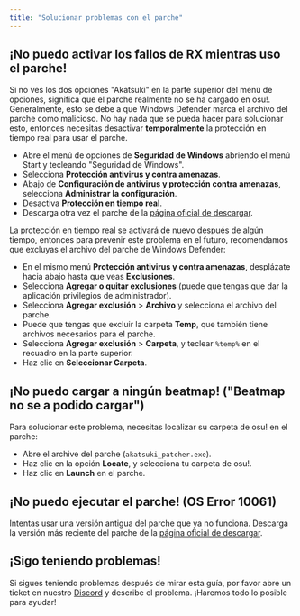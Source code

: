 ```yaml
---
title: "Solucionar problemas con el parche"
---
```


## ¡No puedo activar los fallos de RX mientras uso el parche!
Si no ves los dos opciones "Akatsuki" en la parte superior del menú de opciones, significa que el parche realmente no se ha cargado en osu!. Generalmente, esto se debe a que Windows Defender marca el archivo del parche como malicioso. No hay nada que se pueda hacer para solucionar esto, entonces necesitas desactivar **temporalmente** la protección en tiempo real para usar el parche.
- Abre el menú de opciones de **Seguridad de Windows** abriendo el menú Start y tecleando "Seguridad de Windows".
- Selecciona **Protección antivirus y contra amenazas**.
- Abajo de **Configuración de antivirus y protección contra amenazas**, selecciona **Administrar la configuración**.
- Desactiva **Protección en tiempo real**.
- Descarga otra vez el parche de la [página oficial de descargar](https://akatsuki.gg/patcher).

La protección en tiempo real se activará de nuevo después de algún tiempo, entonces para prevenir este problema en el futuro, recomendamos que excluyas el archivo del parche de Windows Defender:
- En el mismo menú **Protección antivirus y contra amenazas**, desplázate hacia abajo hasta que veas **Exclusiones**.
- Selecciona **Agregar o quitar exclusiones** (puede que tengas que dar la aplicación privilegios de administrador).
- Selecciona **Agregar exclusión** > **Archivo** y selecciona el archivo del parche.
- Puede que tengas que excluir la carpeta **Temp**, que también tiene archivos necesarios para el parche.
- Selecciona **Agregar exclusión** > **Carpeta**, y teclear `%temp%` en el recuadro en la parte superior.
- Haz clic en **Seleccionar Carpeta**.

## ¡No puedo cargar a ningún beatmap! ("Beatmap no se a podido cargar")
Para solucionar este problema, necesitas localizar su carpeta de osu! en el parche:
- Abre el archive del parche (`akatsuki_patcher.exe`).
- Haz clic en la opción **Locate**, y selecciona tu carpeta de osu!.
- Haz clic en **Launch** en el parche.

## ¡No puedo ejecutar el parche! (OS Error 10061)
Intentas usar una versión antigua del parche que ya no funciona. Descarga la versión más reciente del parche de la [página oficial de descargar](https://akatsuki.gg/patcher).

## ¡Sigo teniendo problemas!
Si sigues teniendo problemas después de mirar esta guía, por favor abre un ticket en nuestro [Discord](https://akatsuki.gg/discord) y describe el problema. ¡Haremos todo lo posible para ayudar!

